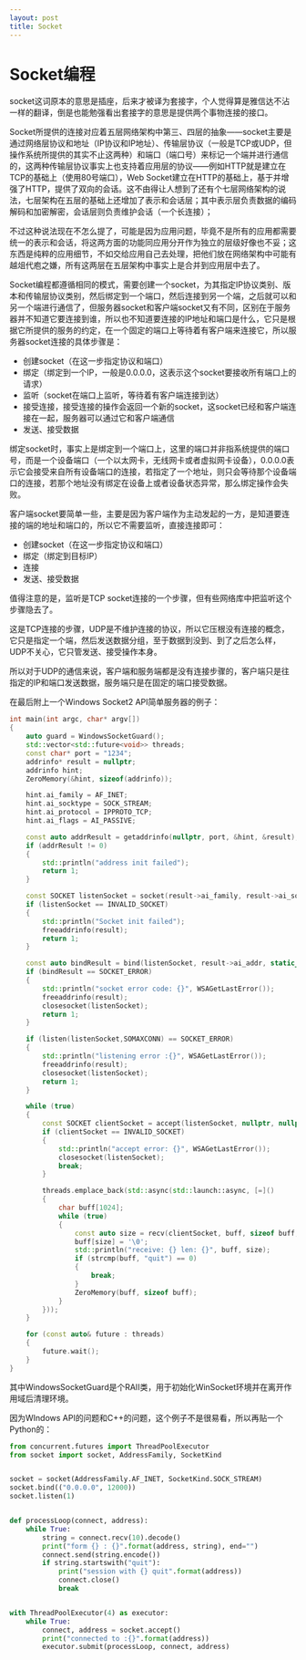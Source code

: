 ```yaml
---
layout: post
title: Socket
---
```

# Socket编程

socket这词原本的意思是插座，后来才被译为套接字，个人觉得算是雅信达不沾一样的翻译，倒是也能勉强看出套接字的意思是提供两个事物连接的接口。

Socket所提供的连接对应着五层网络架构中第三、四层的抽象——socket主要是通过网络层协议和地址（IP协议和IP地址）、传输层协议（一般是TCP或UDP，但操作系统所提供的其实不止这两种）和端口（端口号）来标记一个端并进行通信的，这两种传输层协议事实上也支持着应用层的协议——例如HTTP就是建立在TCP的基础上（使用80号端口），Web Socket建立在HTTP的基础上，基于并增强了HTTP，提供了双向的会话。这不由得让人想到了还有个七层网络架构的说法，七层架构在五层的基础上还增加了表示和会话层；其中表示层负责数据的编码解码和加密解密，会话层则负责维护会话（一个长连接）；

不过这种说法现在不怎么提了，可能是因为应用问题，毕竟不是所有的应用都需要统一的表示和会话，将这两方面的功能同应用分开作为独立的层级好像也不妥；这东西是纯粹的应用细节，不如交给应用自己去处理，把他们放在网络架构中可能有越俎代庖之嫌，所有这两层在五层架构中事实上是合并到应用层中去了。

Socket编程都遵循相同的模式，需要创建一个socket，为其指定IP协议类别、版本和传输层协议类别，然后绑定到一个端口，然后连接到另一个端，之后就可以和另一个端进行通信了，但服务器socket和客户端socket又有不同，区别在于服务器并不知道它要连接到谁，所以也不知道要连接的IP地址和端口是什么，它只是根据它所提供的服务的约定，在一个固定的端口上等待着有客户端来连接它，所以服务器socket连接的具体步骤是：

* 创建socket（在这一步指定协议和端口）
* 绑定（绑定到一个IP，一般是0.0.0.0，这表示这个socket要接收所有端口上的请求）
* 监听（socket在端口上监听，等待着有客户端连接到达）
* 接受连接，接受连接的操作会返回一个新的socket，这socket已经和客户端连接在一起，服务器可以通过它和客户端通信
* 发送、接受数据

绑定socket时，事实上是绑定到一个端口上，这里的端口并非指系统提供的端口号，而是一个设备端口（一个以太网卡，无线网卡或者虚拟网卡设备），0.0.0.0表示它会接受来自所有设备端口的连接，若指定了一个地址，则只会等待那个设备端口的连接，若那个地址没有绑定在设备上或者设备状态异常，那么绑定操作会失败。

客户端socket要简单一些，主要是因为客户端作为主动发起的一方，是知道要连接的端的地址和端口的，所以它不需要监听，直接连接即可：

* 创建socket（在这一步指定协议和端口）
* 绑定（绑定到目标IP）
* 连接
* 发送、接受数据

值得注意的是，监听是TCP socket连接的一个步骤，但有些网络库中把监听这个步骤隐去了。

这是TCP连接的步骤，UDP是不维护连接的协议，所以它压根没有连接的概念，它只是指定一个端，然后发送数据分组，至于数据到没到、到了之后怎么样，UDP不关心，它只管发送、接受操作本身。

所以对于UDP的通信来说，客户端和服务端都是没有连接步骤的，客户端只是往指定的IP和端口发送数据，服务端只是在固定的端口接受数据。

在最后附上一个Windows Socket2 API简单服务器的例子：

```C++
int main(int argc, char* argv[])
{
    auto guard = WindowsSocketGuard();
    std::vector<std::future<void>> threads;
    const char* port = "1234";
    addrinfo* result = nullptr;
    addrinfo hint;
    ZeroMemory(&hint, sizeof(addrinfo));

    hint.ai_family = AF_INET;
    hint.ai_socktype = SOCK_STREAM;
    hint.ai_protocol = IPPROTO_TCP;
    hint.ai_flags = AI_PASSIVE;

    const auto addrResult = getaddrinfo(nullptr, port, &hint, &result);
    if (addrResult != 0)
    {
        std::println("address init failed");
        return 1;
    }

    const SOCKET listenSocket = socket(result->ai_family, result->ai_socktype, result->ai_protocol);
    if (listenSocket == INVALID_SOCKET)
    {
        std::println("Socket init failed");
        freeaddrinfo(result);
        return 1;
    }

    const auto bindResult = bind(listenSocket, result->ai_addr, static_cast<int>(result->ai_addrlen));
    if (bindResult == SOCKET_ERROR)
    {
        std::println("socket error code: {}", WSAGetLastError());
        freeaddrinfo(result);
        closesocket(listenSocket);
        return 1;
    }

    if (listen(listenSocket,SOMAXCONN) == SOCKET_ERROR)
    {
        std::println("listening error :{}", WSAGetLastError());
        freeaddrinfo(result);
        closesocket(listenSocket);
        return 1;
    }

    while (true)
    {
        const SOCKET clientSocket = accept(listenSocket, nullptr, nullptr);
        if (clientSocket == INVALID_SOCKET)
        {
            std::println("accept error: {}", WSAGetLastError());
            closesocket(listenSocket);
            break;
        }

        threads.emplace_back(std::async(std::launch::async, [=]()
        {
            char buff[1024];
            while (true)
            {
                const auto size = recv(clientSocket, buff, sizeof buff, 0);
                buff[size] = '\0';
                std::println("receive: {} len: {}", buff, size);
                if (strcmp(buff, "quit") == 0)
                {
                    break;
                }
                ZeroMemory(buff, sizeof buff);
            }
        }));
    }

    for (const auto& future : threads)
    {
        future.wait();
    }
}
```

其中WindowsSocketGuard是个RAII类，用于初始化WinSocket环境并在离开作用域后清理环境。

因为WIndows API的问题和C++的问题，这个例子不是很易看，所以再贴一个Python的：

```python
from concurrent.futures import ThreadPoolExecutor
from socket import socket, AddressFamily, SocketKind


socket = socket(AddressFamily.AF_INET, SocketKind.SOCK_STREAM)
socket.bind(("0.0.0.0", 12000))
socket.listen(1)


def processLoop(connect, address):
    while True:
        string = connect.recv(10).decode()
        print("form {} : {}".format(address, string), end="")
        connect.send(string.encode())
        if string.startswith("quit"):
            print("session with {} quit".format(address))
            connect.close()
            break


with ThreadPoolExecutor(4) as executor:
    while True:
        connect, address = socket.accept()
        print("connected to :{}".format(address))
        executor.submit(processLoop, connect, address)
```

